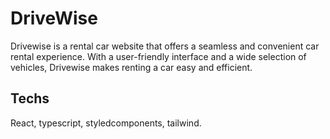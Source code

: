# DriveWise

Drivewise is a rental car website that offers a seamless and convenient car rental experience. With a user-friendly interface and a wide selection of vehicles, Drivewise makes renting a car easy and efficient.

## Techs

React, typescript, styledcomponents, tailwind.